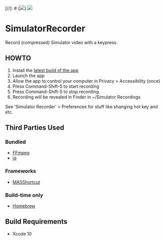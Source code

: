 
[//]: # ([![](https://travis-ci.org/grigorye/SimulatorRecorder.svg?branch=master)](https://travis-ci.org/grigorye/SimulatorRecorder))
[![](https://gitlab.com/grigorye/SimulatorRecorder/badges/master/pipeline.svg)](https://gitlab.com/grigorye/SimulatorRecorder/commits/master)

# SimulatorRecorder

Record (compressed) Simulator video with a keypress.

## HOWTO

1. Install the [latest build of the app](https://gitlab.com/grigorye/SimulatorRecorder/-/jobs/artifacts/master/raw/build/SimulatorRecorder.pkg?job=build_project)
2. Launch the app
3. Allow the app to control your computer in Privacy > Accessibility (once)
4. Press Command-Shift-5 to start recording
5. Press Command-Shift-5 to stop recording
6. Recording will be revealed in Finder in ~/Simulator Recordings

See 'Simulator Recorder' > Preferences for stuff like shanging hot key and etc.
 

## Third Parties Used

### Bundled

* [FFmpeg](https://ffmpeg.org)
* [jq](https://stedolan.github.io/jq)

### Frameworks

* [MASShortcut](https://github.com/shpakovski/MASShortcut)

### Build-time only

* [Homebrew](https://brew.sh)

## Build Requirements

* Xcode 10

